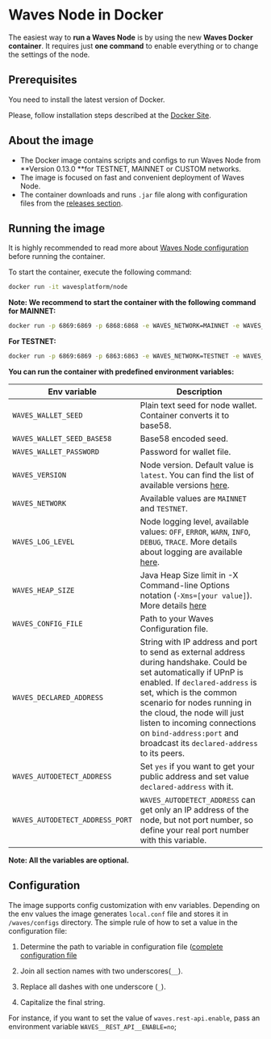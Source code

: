 # Waves Node in Docker

The easiest way to **run a Waves Node** is by using the new **Waves Docker container**. It requires just **one command** to enable everything or to change the settings of the node.

## Prerequisites

You need to install the latest version of Docker.

Please, follow installation steps described at the [Docker Site](https://docs.docker.com/engine/installation/).

## About the image

* The Docker image contains scripts and configs to run Waves Node from **Version 0.13.0 **for TESTNET, MAINNET or CUSTOM networks.
* The image is focused on fast and convenient deployment of Waves Node.
* The container downloads and runs `.jar` file along with configuration files from the [releases section](https://github.com/wavesplatform/Waves/releases).

## Running the image

It is highly recommended to read more about [Waves Node configuration](/en/waves-node/node-configuration) before running the container.

To start the container, execute the following command:

```bash
docker run -it wavesplatform/node
```

**Note: We recommend to start the container with the following command for MAINNET:**

```bash
docker run -p 6869:6869 -p 6868:6868 -e WAVES_NETWORK=MAINNET -e WAVES_LOG_LEVEL=DEBUG -e WAVES_HEAP_SIZE=2g -v YOUR_LOCAL_PATH_HERE:/waves wavesplatform/node
```

**For TESTNET:**

```bash
docker run -p 6869:6869 -p 6863:6863 -e WAVES_NETWORK=TESTNET -e WAVES_LOG_LEVEL=DEBUG -e WAVES_HEAP_SIZE=2g -v YOUR_LOCAL_PATH_HERE:/waves wavesplatform/node
```

**You can run the container with predefined environment variables:**

|Env variable                 |Description   |
|-----------------------------|--------------|
|`WAVES_WALLET_SEED`               |Plain text seed for node wallet. Container converts it to base58.   |
|`WAVES_WALLET_SEED_BASE58`        |Base58 encoded seed.   |
|`WAVES_WALLET_PASSWORD`           |Password for wallet file.    |
|`WAVES_VERSION`                   |Node version. Default value is `latest`. You can find the list of available versions [here](https://github.com/wavesplatform/Waves/releases).|
|`WAVES_NETWORK`                   |Available values are `MAINNET` and `TESTNET`.   |
|`WAVES_LOG_LEVEL`                 |Node logging level, available values: `OFF`, `ERROR`, `WARN`, `INFO`, `DEBUG`, `TRACE`. More details about logging are available [here](https://docs.wavesplatform.com/en/waves-node/logging.html).   |
|`WAVES_HEAP_SIZE`                 |Java Heap Size limit in -X Command-line Options notation (`-Xms=[your value]`). More details [here](https://docs.oracle.com/cd/E13150_01/jrockit_jvm/jrockit/jrdocs/refman/optionX.html)   |
|`WAVES_CONFIG_FILE`               |Path to your Waves Configuration file.   |
|`WAVES_DECLARED_ADDRESS`          |String with IP address and port to send as external address during handshake. Could be set automatically if UPnP is enabled. If `declared-address` is set, which is the common scenario for nodes running in the cloud, the node will just listen to incoming connections on `bind-address:port` and broadcast its `declared-address` to its peers.|
|`WAVES_AUTODETECT_ADDRESS`        |Set `yes` if you want to get your public address and set value `declared-address` with it.|
|`WAVES_AUTODETECT_ADDRESS_PORT`   |`WAVES_AUTODETECT_ADDRESS` can get only an IP address of the node, but not port number, so define your real port number with this variable.|

**Note: All the variables are optional.**  

## Configuration

The image supports config customization with env variables.
Depending on the env values the image generates `local.conf` file and stores it in `/waves/configs` directory.
The simple rule of how to set a value in the configuration file:

1. Determine the path to variable in configuration file ([complete configuration file](/en/waves-node/node-configuration)

2. Join all section names with two underscores(`__`).
3. Replace all dashes with one underscore (`_`).
4. Capitalize the final string.

For instance, if you want to set the value of `waves.rest-api.enable`, pass an environment variable `WAVES__REST_API__ENABLE=no`;
